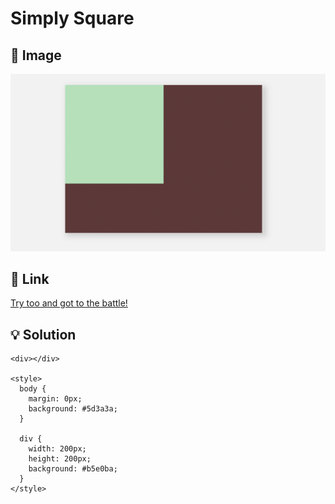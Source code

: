 # Simply Square
## 📸 Image
![](img/1%20-%20Simply%20Square.png)

## 🔎 Link
[Try too and got to the battle!](https://cssbattle.dev/play/1)

## 💡 Solution
```
<div></div>

<style>
  body {
    margin: 0px;
    background: #5d3a3a;
  }
  
  div {
    width: 200px;
    height: 200px;
    background: #b5e0ba;
  }
</style>
```